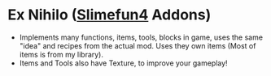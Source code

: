 # Ex Nihilo ([Slimefun4](https://github.com/Slimefun/Slimefun4) Addons)
- Implements many functions, items, tools, blocks in game, uses the same "idea"
and recipes from the actual mod. Uses they own items (Most of items is from my library).
- Items and Tools also have Texture, to improve your gameplay!
